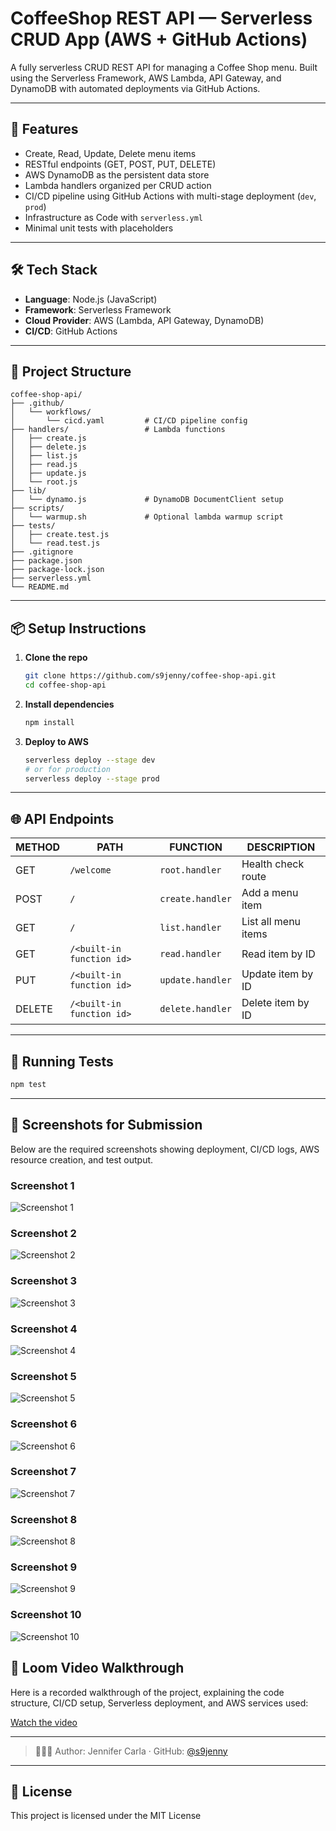 
# CoffeeShop REST API — Serverless CRUD App (AWS + GitHub Actions)

A fully serverless CRUD REST API for managing a Coffee Shop menu. Built using the Serverless Framework, AWS Lambda, API Gateway, and DynamoDB with automated deployments via GitHub Actions.

---

## 🚀 Features

- Create, Read, Update, Delete menu items
- RESTful endpoints (GET, POST, PUT, DELETE)
- AWS DynamoDB as the persistent data store
- Lambda handlers organized per CRUD action
- CI/CD pipeline using GitHub Actions with multi-stage deployment (`dev`, `prod`)
- Infrastructure as Code with `serverless.yml`
- Minimal unit tests with placeholders

---

## 🛠️ Tech Stack

- **Language**: Node.js (JavaScript)
- **Framework**: Serverless Framework
- **Cloud Provider**: AWS (Lambda, API Gateway, DynamoDB)
- **CI/CD**: GitHub Actions

---

## 📁 Project Structure

```
coffee-shop-api/
├── .github/
│   └── workflows/
│       └── cicd.yaml         # CI/CD pipeline config
├── handlers/                 # Lambda functions
│   ├── create.js
│   ├── delete.js
│   ├── list.js
│   ├── read.js
│   ├── update.js
│   └── root.js
├── lib/
│   └── dynamo.js             # DynamoDB DocumentClient setup
├── scripts/
│   └── warmup.sh             # Optional lambda warmup script
├── tests/
│   ├── create.test.js
│   └── read.test.js
├── .gitignore
├── package.json
├── package-lock.json
├── serverless.yml
└── README.md
```

---

## 📦 Setup Instructions

1. **Clone the repo**
   ```bash
   git clone https://github.com/s9jenny/coffee-shop-api.git
   cd coffee-shop-api
   ```

2. **Install dependencies**
   ```bash
   npm install
   ```

3. **Deploy to AWS**
   ```bash
   serverless deploy --stage dev
   # or for production
   serverless deploy --stage prod
   ```

---

## 🌐 API Endpoints

| METHOD | PATH             | FUNCTION        | DESCRIPTION             |
|--------|------------------|-----------------|-------------------------|
| GET    | `/welcome`       | `root.handler`  | Health check route      |
| POST   | `/`              | `create.handler`| Add a menu item         |
| GET    | `/`              | `list.handler`  | List all menu items     |
| GET    | `/<built-in function id>`          | `read.handler`  | Read item by ID         |
| PUT    | `/<built-in function id>`          | `update.handler`| Update item by ID       |
| DELETE | `/<built-in function id>`          | `delete.handler`| Delete item by ID       |

---

## 🧪 Running Tests

```bash
npm test
```

---

## 📸 Screenshots for Submission

Below are the required screenshots showing deployment, CI/CD logs, AWS resource creation, and test output.


### Screenshot 1
![Screenshot 1](./Screenshot%202025-05-19-044040.png)

### Screenshot 2
![Screenshot 2](./Screenshot%202025-05-19-044718.png)

### Screenshot 3
![Screenshot 3](./Screenshot%202025-05-19-045254.png)

### Screenshot 4
![Screenshot 4](./Screenshot%202025-05-19-045418.png)

### Screenshot 5
![Screenshot 5](./Screenshot%202025-05-19-045803.png)

### Screenshot 6
![Screenshot 6](./Screenshot%202025-05-19-050236.png)

### Screenshot 7
![Screenshot 7](./Screenshot%202025-05-19-050448.png)

### Screenshot 8
![Screenshot 8](./Screenshot%202025-05-19-051110.png)

### Screenshot 9
![Screenshot 9](./Screenshot%202025-05-19-051145.png)

### Screenshot 10
![Screenshot 10](./Screenshot%202025-05-19-051340.png)



## 🎥 Loom Video Walkthrough

Here is a recorded walkthrough of the project, explaining the code structure, CI/CD setup, Serverless deployment, and AWS services used:

[Watch the video](https://www.loom.com/share/c7313fa242dd4e5bb2af0889b4d54185?sid=3253226c-4a7c-444f-905c-b282a57bdab0)


---

> 👩🏾‍💻 Author: Jennifer Carla · GitHub: [@s9jenny](https://github.com/s9jenny)

---

## 📄 License

This project is licensed under the MIT License 
